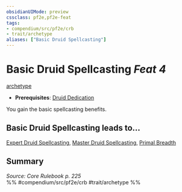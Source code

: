 ```yaml
---
obsidianUIMode: preview
cssclass: pf2e,pf2e-feat
tags:
- compendium/src/pf2e/crb
- trait/archetype
aliases: ["Basic Druid Spellcasting"]
---
```

# Basic Druid Spellcasting  *Feat 4*  
[archetype](archetype.md "Archetype Feat Trait")  

- **Prerequisites**: [Druid Dedication](druid-dedication.md)

You gain the basic spellcasting benefits.

## Basic Druid Spellcasting leads to...

[Expert Druid Spellcasting](expert-druid-spellcasting.md), [Master Druid Spellcasting](master-druid-spellcasting.md), [Primal Breadth](primal-breadth.md)

## Summary

*Source: Core Rulebook p. 225*  
%% #compendium/src/pf2e/crb #trait/archetype %%